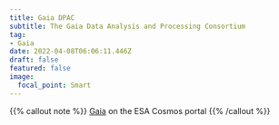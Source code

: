 ```yaml
---
title: Gaia DPAC
subtitle: The Gaia Data Analysis and Processing Consortium
tag:
- Gaia
date: 2022-04-08T06:06:11.446Z
draft: false
featured: false
image:
  focal_point: Smart
---
```


{{% callout note %}}
[Gaia](https://www.cosmos.esa.int/web/gaia) on the ESA Cosmos portal
{{% /callout %}}
